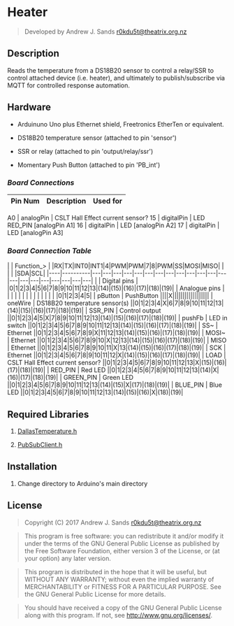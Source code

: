 # Heater 

> Developed by Andrew J. Sands <r0kdu5t@theatrix.org.nz>

## Description

Reads the temperature from a DS18B20 sensor to control a relay/SSR to control attached device (i.e. heater), and ultimately to publish/subscribe via MQTT for controlled response automation.

## Hardware

* Arduinuno Uno plus Ethernet shield, Freetronics EtherTen or equivalent.

* DS18B20 temperature sensor (attached to pin 'sensor')

* SSR or relay (attached to pin 'output/relay/ssr')

* Momentary Push Button (attached to pin 'PB_int')

### *Board Connections*
Pin Num | Description | Used for
------- | ----------- | --------
 
 
 
 A0 | analogPin | CSLT Hall Effect current sensor?
 15 | digitalPin | LED RED_PIN [analogPin A1]
 16 | digitalPin | LED  [analogPin A2] 
 17 | digitalPin | LED  [analogPin A3]

### *Board Connection Table*

| | Function_> | |RX|TX|INT0|INT1|4|PWM|PWM|7|8|PWM|SS|MOSI|MISO| | | | |SDA|SCL|
|----|----------|---|---|---|---|---|---|---|---|---|---|---|---|---|---|---|---|---|---|---|---|---|
| | Digital pins | |0|1|2|3|4|5|6|7|8|9|10|11|12|13|(14)|(15)|(16)|(17)|(18)|(19)|
| Analogue pins | | | | | | | | | | | |  |  |  |0|1|2|3|4|5|
| pButton | PushButton ||||X||||||||||||||||||
| oneWire | DS18B20 temperature sensor(s) ||0|1|2|3|4|X|6|7|8|9|10|11|12|13|(14)|(15)|(16)|(17)|(18)|(19)|
| SSR_PIN | Control output ||0|1|2|3|4|5|X|7|8|9|10|11|12|13|(14)|(15)|(16)|(17)|(18)|(19)|
| pushFb | LED in switch ||0|1|2|3|4|5|6|7|8|9|10|11|12|13|(14)|(15)|(16)|(17)|(18)|(19)|
| SS~ | Ethernet ||0|1|2|3|4|5|6|7|8|9|X|11|12|13|(14)|(15)|(16)|(17)|(18)|(19)|
| MOSI~ | Ethernet ||0|1|2|3|4|5|6|7|8|9|10|X|12|13|(14)|(15)|(16)|(17)|(18)|(19)|
| MISO | Ethernet ||0|1|2|3|4|5|6|7|8|9|10|11|X|13|(14)|(15)|(16)|(17)|(18)|(19)|
| SCK | Ethernet ||0|1|2|3|4|5|6|7|8|9|10|11|12|X|(14)|(15)|(16)|(17)|(18)|(19)|
| LOAD | CSLT Hall Effect current sensor? ||0|1|2|3|4|5|6|7|8|9|10|11|12|13|X|(15)|(16)|(17)|(18)|(19)|
| RED_PIN | Red LED ||0|1|2|3|4|5|6|7|8|9|10|11|12|13|(14)|X|(16)|(17)|(18)|(19)|
| GREEN_PIN | Green LED ||0|1|2|3|4|5|6|7|8|9|10|11|12|13|(14)|(15)|X|(17)|(18)|(19)|
| BLUE_PIN | Blue LED ||0|1|2|3|4|5|6|7|8|9|10|11|12|13|(14)|(15)|(16)|X|(18)|(19)|

<!--
	http://alvinalexander.com/technology/markdown-comments-syntax-not-in-generated-output
Name | Description | Digital pins |0|1|2|3|4|5|6|7|8|9|10|11|12|13|(14)|(15)|(16)|(17)|(18)|(19)
 -->
## Required Libraries

1. [DallasTemperature.h](url)

2. [PubSubClient.h](https://github.com/knolleary/pubsubclient)

## Installation

1. Change directory to Arduino's main directory


## License
> Copyright (C) 2017 Andrew J. Sands <r0kdu5t@theatrix.org.nz>

> This program is free software: you can redistribute it and/or modify
> it under the terms of the GNU General Public License as published by
> the Free Software Foundation, either version 3 of the License, or
> (at your option) any later version.

> This program is distributed in the hope that it will be useful,
> but WITHOUT ANY WARRANTY; without even the implied warranty of
> MERCHANTABILITY or FITNESS FOR A PARTICULAR PURPOSE.  See the
> GNU General Public License for more details.

> You should have received a copy of the GNU General Public License
> along with this program.  If not, see <http://www.gnu.org/licenses/>.
